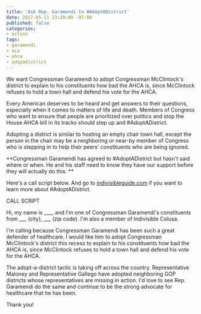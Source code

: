 ```yaml
---
title: 'Ask Rep. Garamendi to #AdoptADistrict'
date: 2017-05-11 23:20:00 -07:00
published: false
categories:
- action
tags:
- garamendi
- aca
- ahca
- adopadistrict
---
```


We want Congressman Garamendi to adopt Congressman McClintock's district to explain to his constituents how bad the AHCA is, since McClintock refuses to hold a town hall and defend his vote for the AHCA.

Every American deserves to be heard and get answers to their questions, especially when it comes to matters of life and death. Members of Congress who want to ensure that people are prioritized over politics and stop the House AHCA bill in its tracks should step up and #AdoptADistrict.

Adopting a district is similar to hosting an empty chair town hall, except the person in the chair may be a neighboring or near-by member of Congress who is stepping in to help their peers’ constituents who are being ignored.

\*\*Congressman Garamendi has agreed to #AdoptADistrict but hasn't said where or when. He and his staff need to know they have our support before they will actually do this. \*\*

Here's a call script below. And go to [indivisibleguide.com](https://www.indivisibleguide.com/resource/adopt-district-guide/) if you want to learn more about #AdoptADistrict.

CALL SCRIPT

Hi, my name is ____ and I'm one of Congressman Garamendi's constituents from ___ (city), ___ (zip code). I'm also a member of Indivisible Colusa.

I'm calling because Congressman Garamendi has been such a great defender of healthcare. I would like him to adopt Congressman McClintock's district this recess to explain to his constituents how bad the AHCA is, since McClintock refuses to hold a town hall and defend his vote for the AHCA.

The adopt-a-district tactic is taking off across the country. Representative Maloney and Representative Gallego have adopted neighboring GOP districts whose representatives are missing in action. I'd love to see Rep. Garamendi do the same and continue to be the strong advocate for healthcare that he has been.

Thank you!